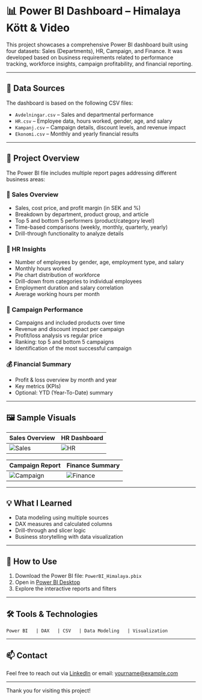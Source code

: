 
# 📊 Power BI Dashboard – Himalaya Kött & Video

This project showcases a comprehensive Power BI dashboard built using four datasets: Sales (Departments), HR, Campaign, and Finance. It was developed based on business requirements related to performance tracking, workforce insights, campaign profitability, and financial reporting.

---

## 📁 Data Sources

The dashboard is based on the following CSV files:

- `Avdelningar.csv` – Sales and departmental performance
- `HR.csv` – Employee data, hours worked, gender, age, and salary
- `Kampanj.csv` – Campaign details, discount levels, and revenue impact
- `Ekonomi.csv` – Monthly and yearly financial results

---

## 🧩 Project Overview

The Power BI file includes multiple report pages addressing different business areas:

### 🛒 Sales Overview
- Sales, cost price, and profit margin (in SEK and %)
- Breakdown by department, product group, and article
- Top 5 and bottom 5 performers (product/category level)
- Time-based comparisons (weekly, monthly, quarterly, yearly)
- Drill-through functionality to analyze details

### 👥 HR Insights
- Number of employees by gender, age, employment type, and salary
- Monthly hours worked
- Pie chart distribution of workforce
- Drill-down from categories to individual employees
- Employment duration and salary correlation
- Average working hours per month

### 🎯 Campaign Performance
- Campaigns and included products over time
- Revenue and discount impact per campaign
- Profit/loss analysis vs regular price
- Ranking: top 5 and bottom 5 campaigns
- Identification of the most successful campaign

### 💰 Financial Summary
- Profit & loss overview by month and year
- Key metrics (KPIs)
- Optional: YTD (Year-To-Date) summary

---

## 🖼️ Sample Visuals

| Sales Overview | HR Dashboard |
|----------------|--------------|
| ![Sales](screenshots/sales-overview.png) | ![HR](screenshots/hr-insights.png) |

| Campaign Report | Finance Summary |
|----------------|-----------------|
| ![Campaign](screenshots/campaign-analysis.png) | ![Finance](screenshots/finance-summary.png) |

---

## 💡 What I Learned

- Data modeling using multiple sources
- DAX measures and calculated columns
- Drill-through and slicer logic
- Business storytelling with data visualization

---

## 📂 How to Use

1. Download the Power BI file: `PowerBI_Himalaya.pbix`
2. Open in [Power BI Desktop](https://powerbi.microsoft.com/en-us/desktop/)
3. Explore the interactive reports and filters

---

## 🛠 Tools & Technologies

```text
Power BI   | DAX   | CSV   | Data Modeling   | Visualization
```

---

## 📫 Contact

Feel free to reach out via [LinkedIn](https://www.linkedin.com/in/yourname) or email: yourname@example.com

---

Thank you for visiting this project!
